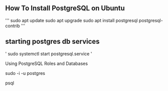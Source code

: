 ## How To Install PostgreSQL on Ubuntu 


'''
sudo apt update
sudo apt upgrade
sudo apt install postgresql postgresql-contrib
'''

## starting postgres db services


'
sudo systemctl start postgresql.service
'


Using PostgreSQL Roles and Databases


sudo -i -u postgres


psql
